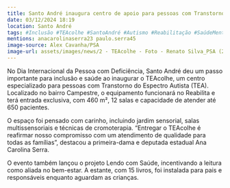```yaml
---
title: Santo André inaugura centro de apoio para pessoas com Transtorno do Espectro Autista
date: 03/12/2024 18:19
location: Santo André
tags: #Inclusão #TEAcolhe #SantoAndré #Autismo #Reabilitação #SaúdeMental #BemEstar #Cultura #Leitura #SaúdePública #abc360noticias
mentions: anacarolinaserra23 paulo.serra45
image-source: Alex Cavanha/PSA
image-url: assets/images/news/2 - TEAcolhe - Foto - Renato Silva_PSA (2).jpeg
---
```


No Dia Internacional da Pessoa com Deficiência, Santo André deu um passo importante para inclusão e saúde ao inaugurar o TEAcolhe, um centro especializado para pessoas com Transtorno do Espectro Autista (TEA). Localizado no bairro Campestre, o equipamento funcionará no Reabilita e terá entrada exclusiva, com 460 m², 12 salas e capacidade de atender até 650 pacientes.

O espaço foi pensado com carinho, incluindo jardim sensorial, salas multissensoriais e técnicas de cromoterapia. “Entregar o TEAcolhe é reafirmar nosso compromisso com um atendimento de qualidade para todas as famílias”, destacou a primeira-dama e deputada estadual Ana Carolina Serra.

O evento também lançou o projeto Lendo com Saúde, incentivando a leitura como aliada no bem-estar. A estante, com 15 livros, foi instalada para pais e responsáveis enquanto aguardam as crianças.